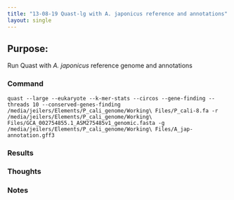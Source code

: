```yaml
---
title: "13-08-19 Quast-lg with A. japonicus reference and annotations"
layout: single
---
```


## Purpose: 
Run Quast with *A. japonicus* reference genome and annotations

### Command   
```
quast --large --eukaryote --k-mer-stats --circos --gene-finding --threads 10 --conserved-genes-finding /media/jeilers/Elements/P_cali_genome/Working\ Files/P_cali-8.fa -r /media/jeilers/Elements/P_cali_genome/Working\ Files/GCA_002754855.1_ASM275485v1_genomic.fasta -g /media/jeilers/Elements/P_cali_genome/Working\ Files/A_jap-annotation.gff3
```

### Results  

### Thoughts

### Notes  

